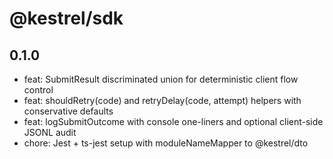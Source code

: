 # @kestrel/sdk

## 0.1.0

- feat: SubmitResult discriminated union for deterministic client flow control
- feat: shouldRetry(code) and retryDelay(code, attempt) helpers with conservative defaults
- feat: logSubmitOutcome with console one-liners and optional client-side JSONL audit
- chore: Jest + ts-jest setup with moduleNameMapper to @kestrel/dto
